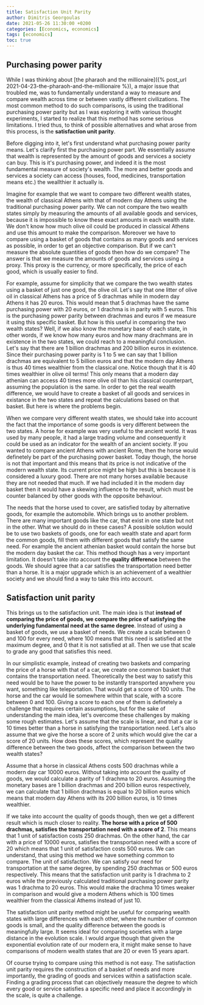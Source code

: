 ```yaml
---
title: Satisfaction Unit Parity
author: Dimitris Georgoulas
date: 2021-05-26 11:30:00 +0200
categories: [Economics, economics]
tags: [economics]
toc: true 
---
```


## Purchasing power parity 
While I was thinking about [the pharaoh and the millionaire]({% post_url 2021-04-23-the-pharaoh-and-the-millionaire %}), 
a major issue that troubled me, was to fundamentally understand a way to measure and compare wealth across time or 
between vastly different civilizations. The most common method to do such comparisons, is using the traditional 
purchasing power parity but as I was exploring it with various thought experiments, I started to realize that this 
method has some serious limitations. I tried thus, to think of possible alternatives and what arose from this process, 
is the **satisfaction unit parity**. 

Before digging into it, let's first understand what purchasing power parity means. Let's clarify first the purchasing 
power part. We essentially assume that wealth is represented by the amount of goods and services a society can buy. 
This is it's purchasing power, and indeed it is the most fundamental measure of society's wealth. The more and better 
goods and services a society can access (houses, food, medicines, transportation means etc.) the weallthier it actually is.

Imagine for example that we want to compare two different wealth states, the wealth of classical Athens with that of 
modern day Athens using the traditional purchasing power parity. We can not compare the two wealth states simply by 
measuring the amounts of all available goods and services, because it is impossible to know these exact amounts in 
each wealth state. We don't know how much olive oil could be produced in classical Athens and use this amount to make 
the comparison. Moreover we have to compare using a basket of goods that contains as many goods and services as 
possible, in order to get an objective comparison. But if we can't measure the absolute quantities of goods then how 
do we compare? The answer is that we measure the amounts of goods and services using a proxy. 
This proxy is the currency, or more specifically, the price of each good, which is usually easier to find.

For example, assume for simplicity that we compare the two wealth states using a basket of just one good, the olive oil.
Let's say that one litter of olive oil in classical Athens has a price of 5 drachmas while in modern day Athens 
it has 20 euros. This would mean that 5 drachmas have the same purchasing power with 20 euros, or 1 drachma is in 
parity with 5 euros. This is the purchasing power parity between drachmas and euros if we measure it using this 
specific basket. But how is this useful in comparing the two wealth states? Well, if we also know the monetary base 
of each state, in other words, if we know how many euros and how many drachmans are in existence in the two states, 
we could reach to a meaningful conclusion. Let's say that there are 1 billion drachmas and 200 billion euros in existence. 
Since their purchasing power parity is 1 to 5 we can say that 1 billion drachmas are equivalent to 5 billion euros and 
that the modern day Athens is thus 40 times wealthier from the classical one. Notice though that it is 40 times wealthier 
in olive oil terms! This only means that a modern day athenian can access 40 times more olive oil than his classical 
counterpart, assuming the population is the same. In order to get the real wealth difference, we would have to create 
a basket of all goods and services in existance in the two states and repeat the calculations based on that basket. 
But here is where the problems begin. 

When we compare very different wealth states, we should take into account the fact that the importance of some goods 
is very different between the two states. A horse for example was very useful to the ancient world. It was used by many
people, it had a large trading volume and consequently it could be used as an indicator for the wealth of an ancient 
society. If you wanted to compare ancient Athens with ancient Rome, then the horse would definetely be part of the 
purchasing power basket. Today though, the horse is not that important and this means that its price is not indicative 
of the modern wealth state. Its current price might be high but this is because it is considered a luxury good. 
There are not many horses available because they are not needed that much. If we had included it in the modern 
day basket then it would have a skewing influence to the result, which must be counter balanced by other goods 
with the opposite behaviour. 

The needs that the horse used to cover, are satisfied today by alternative goods, for example the automobile. 
Which brings us to another problem. There are many important goods like the car, that exist in one state but not 
in the other. What we should do in these cases? A possible solution would be to use two baskets of goods, one for 
each wealth state and apart form the common goods, fill them with different goods that satisfy the same need. For 
example the ancient athenian basket would contain the horse but the modern day basket the car. This method though 
has a very important limitation. It doesn't take into account the **quality difference** between the goods. 
We should agree that a car satisfies the transportation need better than a horse. It is a major upgrade which 
is an achievement of a wealthier society and we should find a way to take this into account.


## Satisfaction unit parity
This brings us to the satisfaction unit. The main idea is that **instead of comparing the price of goods, we compare the 
price of satisfying the underlying fundamental need at the same degree**. Instead of using a basket of goods, we use a 
basket of needs. We create a scale between 0 and 100 for every need, where 100 means that this need is satisfied 
at the maximum degree, and 0 that it is not satisfied at all. Then we use that scale to grade any good that satisfies this need. 

In our simplistic example, instead of creating two baskets and comparing the price of a horse with that of a car, we 
create one common basket that contains the transportation need. Theoretically the best way to satisfy this need would 
be to have the power to be instantly transported anywhere you want, something like teleportation. That would get a 
score of 100 units. The horse and the car would lie somewhere within that scale, with a score between 0 and 100. 
Giving a score to each one of them is definetely a challenge that requires certain assumptions, but for the sake of 
understanding the main idea, let's overcome these challenges by making some rough estimates. Let's assume that the 
scale is linear, and that a car is 10 times better than a horse in satisfying the transportation need. 
Let's also assume that we give the horse a score of 2 units which would give the car a score of 20 units. 
How does these scores, which represent the quality difference between the two goods, affect the comparison between the two wealth states? 

Assume that a horse in classical Athens costs 500 drachmas while a modern day car 10000 euros. Without taking into 
account the quality of goods, we would calculate a parity of 1 drachma to 20 euros. Assuming the monetary bases are 
1 billion drachmas and 200 billion euros respectively, we can calculate that 1 billion drachmas is equal to 20 billion 
euros which means that modern day Athens with its 200 billion euros, is 10 times wealthier. 

If we take into account the quality of goods though, then we get a different result which is much closer to reality. 
**The horse with a price of 500 drachmas, satisfies the transportation need with a score of 2**. This means that 1 unit of 
satisfaction costs 250 drachmas. On the other hand, the car with a price of 10000 euros, satisfies the transportaion 
need with a score of 20 which means that 1 unit of satisfaction costs 500 euros. We can understand, that using this 
method we have something common to compare. The unit of satisfaction. We can satisfy our need for transportation at 
the same degree, by spending 250 drachmas or 500 euros respectively. This means that the satisfaction unit parity 
is 1 drachma to 2 euros while the previously calculated traditional purchasing power parity was 1 drachma to 20 euros. 
This would make the drachma 10 times weaker in comparison and would give a modern Athens which is 100 times wealthier 
from the classical Athems instead of just 10. 

The satisfaction unit parity method might be useful for comparing wealth states with large differences with each other, 
where the number of common goods is small, and the quality difference between the goods is meaningfully large. 
It seems ideal for comparing societies with a large distance in the evolution scale. I would argue though that 
given the exponential evolution rate of our modern era, it might make sense to have comparisons of modern wealth 
states that are 20 or even 15 years apart.

Of course trying to compare using this method is not easy. The satisfaction unit parity requires the construction 
of a basket of needs and more importantly, the grading of goods and services within a satisfaction scale. Finding a 
grading process that can objectively measure the degree to which every good or service satisfies a specific need and 
place it accordingly in the scale, is quite a challenge.

